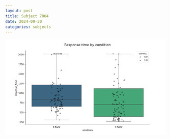 ```yaml
---
layout: post
title: Subject 7004
date: 2024-09-30
categories: subjects
---
```


![](data/7004/run-1/7004_ATS_rt.png)
